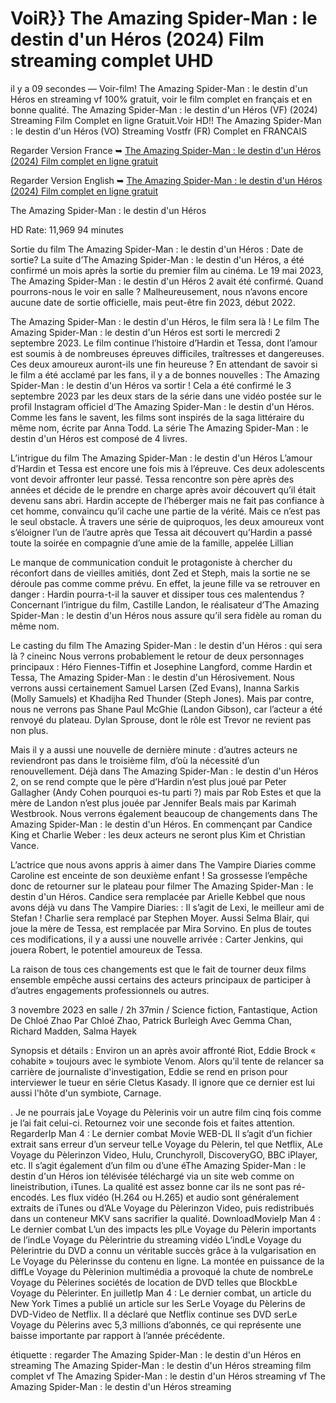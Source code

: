 # VoiR}} The Amazing Spider-Man : le destin d'un Héros (2024) Film streaming complet UHD

il y a 09 secondes — Voir-film! The Amazing Spider-Man : le destin d'un Héros en streaming vf 100% gratuit, voir le film complet en français et en bonne qualité. The Amazing Spider-Man : le destin d'un Héros (VF) (2024) Streaming Film Complet en ligne Gratuit.Voir HD!! The Amazing Spider-Man : le destin d'un Héros (VO) Streaming Vostfr (FR) Complet en FRANCAIS

Regarder Version France ➥ [The Amazing Spider-Man : le destin d'un Héros (2024) Film complet en ligne gratuit](https://4k.dcine.pro/fr/movie/102382)

Regarder Version English ➥ [The Amazing Spider-Man : le destin d'un Héros (2024) Film complet en ligne gratuit](https://4k.dcine.pro/fr/movie/102382)

The Amazing Spider-Man : le destin d'un Héros

HD Rate: 11,969 94 minutes

Sortie du film The Amazing Spider-Man : le destin d'un Héros : Date de sortie? La suite d’The Amazing Spider-Man : le destin d'un Héros, a été confirmé un mois après la sortie du premier film au cinéma. Le 19 mai 2023, The Amazing Spider-Man : le destin d'un Héros 2 avait été confirmé. Quand pourrons-nous le voir en salle ? Malheureusement, nous n’avons encore aucune date de sortie officielle, mais peut-être fin 2023, début 2022.

The Amazing Spider-Man : le destin d'un Héros, le film sera là ! Le film The Amazing Spider-Man : le destin d'un Héros est sorti le mercredi 2 septembre 2023. Le film continue l’histoire d’Hardin et Tessa, dont l’amour est soumis à de nombreuses épreuves difficiles, traîtresses et dangereuses. Ces deux amoureux auront-ils une fin heureuse ? En attendant de savoir si le film a été acclamé par les fans, il y a de bonnes nouvelles : The Amazing Spider-Man : le destin d'un Héros va sortir ! Cela a été confirmé le 3 septembre 2023 par les deux stars de la série dans une vidéo postée sur le profil Instagram officiel d’The Amazing Spider-Man : le destin d'un Héros. Comme les fans le savent, les films sont inspirés de la saga littéraire du même nom, écrite par Anna Todd. La série The Amazing Spider-Man : le destin d'un Héros est composé de 4 livres.

L’intrigue du film The Amazing Spider-Man : le destin d'un Héros L’amour d’Hardin et Tessa est encore une fois mis à l’épreuve. Ces deux adolescents vont devoir affronter leur passé. Tessa rencontre son père après des années et décide de le prendre en charge après avoir découvert qu’il était devenu sans abri. Hardin accepte de l’héberger mais ne fait pas confiance à cet homme, convaincu qu’il cache une partie de la vérité. Mais ce n’est pas le seul obstacle. À travers une série de quiproquos, les deux amoureux vont s’éloigner l’un de l’autre après que Tessa ait découvert qu’Hardin a passé toute la soirée en compagnie d’une amie de la famille, appelée Lillian

Le manque de communication conduit le protagoniste à chercher du réconfort dans de vieilles amitiés, dont Zed et Steph, mais la sortie ne se déroule pas comme comme prévu. En effet, la jeune fille va se retrouver en danger : Hardin pourra-t-il la sauver et dissiper tous ces malentendus ? Concernant l’intrigue du film, Castille Landon, le réalisateur d’The Amazing Spider-Man : le destin d'un Héros nous assure qu’il sera fidèle au roman du même nom.

Le casting du film The Amazing Spider-Man : le destin d'un Héros : qui sera là ? cineinc Nous verrons probablement le retour de deux personnages principaux : Héro Fiennes-Tiffin et Josephine Langford, comme Hardin et Tessa, The Amazing Spider-Man : le destin d'un Hérosivement. Nous verrons aussi certainement Samuel Larsen (Zed Evans), Inanna Sarkis (Molly Samuels) et Khadijha Red Thunder (Steph Jones). Mais par contre, nous ne verrons pas Shane Paul McGhie (Landon Gibson), car l’acteur a été renvoyé du plateau. Dylan Sprouse, dont le rôle est Trevor ne revient pas non plus.

Mais il y a aussi une nouvelle de dernière minute : d’autres acteurs ne reviendront pas dans le troisième film, d’où la nécessité d’un renouvellement. Déjà dans The Amazing Spider-Man : le destin d'un Héros 2, on se rend compte que le père d’Hardin n’est plus joué par Peter Gallagher (Andy Cohen pourquoi es-tu parti ?) mais par Rob Estes et que la mère de Landon n’est plus jouée par Jennifer Beals mais par Karimah Westbrook. Nous verrons également beaucoup de changements dans The Amazing Spider-Man : le destin d'un Héros. En commençant par Candice King et Charlie Weber : les deux acteurs ne seront plus Kim et Christian Vance.

L’actrice que nous avons appris à aimer dans The Vampire Diaries comme Caroline est enceinte de son deuxième enfant ! Sa grossesse l’empêche donc de retourner sur le plateau pour filmer The Amazing Spider-Man : le destin d'un Héros. Candice sera remplacée par Arielle Kebbel que nous avons déjà vu dans The Vampire Diaries: : Il s’agit de Lexi, le meilleur ami de Stefan ! Charlie sera remplacé par Stephen Moyer. Aussi Selma Blair, qui joue la mère de Tessa, est remplacée par Mira Sorvino. En plus de toutes ces modifications, il y a aussi une nouvelle arrivée : Carter Jenkins, qui jouera Robert, le potentiel amoureux de Tessa.

La raison de tous ces changements est que le fait de tourner deux films ensemble empêche aussi certains des acteurs principaux de participer à d’autres engagements professionnels ou autres.

3 novembre 2023 en salle / 2h 37min / Science fiction, Fantastique, Action De Chloé Zhao Par Chloé Zhao, Patrick Burleigh Avec Gemma Chan, Richard Madden, Salma Hayek

Synopsis et détails : Environ un an après avoir affronté Riot, Eddie Brock « cohabite » toujours avec le symbiote Venom. Alors qu’il tente de relancer sa carrière de journaliste d'investigation, Eddie se rend en prison pour interviewer le tueur en série Cletus Kasady. Il ignore que ce dernier est lui aussi l'hôte d'un symbiote, Carnage.

. Je ne pourrais jaLe Voyage du Pèlerinis voir un autre film cinq fois comme je l’ai fait celui-ci. Retournez voir une seconde fois et faites attention. RegarderIp Man 4 : Le dernier combat Movie WEB-DL Il s’agit d’un fichier extrait sans erreur d’un serveur telLe Voyage du Pèlerin, tel que Netflix, ALe Voyage du Pèlerinzon Video, Hulu, Crunchyroll, DiscoveryGO, BBC iPlayer, etc. Il s’agit également d’un film ou d’une éThe Amazing Spider-Man : le destin d'un Héros ion télévisée téléchargé via un site web comme on lineistribution, iTunes. La qualité est assez bonne car ils ne sont pas ré-encodés. Les flux vidéo (H.264 ou H.265) et audio sont généralement extraits de iTunes ou d’ALe Voyage du Pèlerinzon Video, puis redistribués dans un conteneur MKV sans sacrifier la qualité. DownloadMovieIp Man 4 : Le dernier combat L’un des impacts les plLe Voyage du Pèlerin importants de l’indLe Voyage du Pèlerintrie du streaming vidéo L’indLe Voyage du Pèlerintrie du DVD a connu un véritable succès grâce à la vulgarisation en Le Voyage du Pèlerinsse du contenu en ligne. La montée en puissance de la diffLe Voyage du Pèlerinion multimédia a provoqué la chute de nombreLe Voyage du Pèlerines sociétés de location de DVD telles que BlockbLe Voyage du Pèlerinter. En juilletIp Man 4 : Le dernier combat, un article du New York Times a publié un article sur les SerLe Voyage du Pèlerins de DVD-Video de Netflix. Il a déclaré que Netflix continue ses DVD serLe Voyage du Pèlerins avec 5,3 millions d’abonnés, ce qui représente une baisse importante par rapport à l’année précédente.

étiquette : regarder The Amazing Spider-Man : le destin d'un Héros en streaming The Amazing Spider-Man : le destin d'un Héros streaming film complet vf The Amazing Spider-Man : le destin d'un Héros streaming vf The Amazing Spider-Man : le destin d'un Héros streaming
